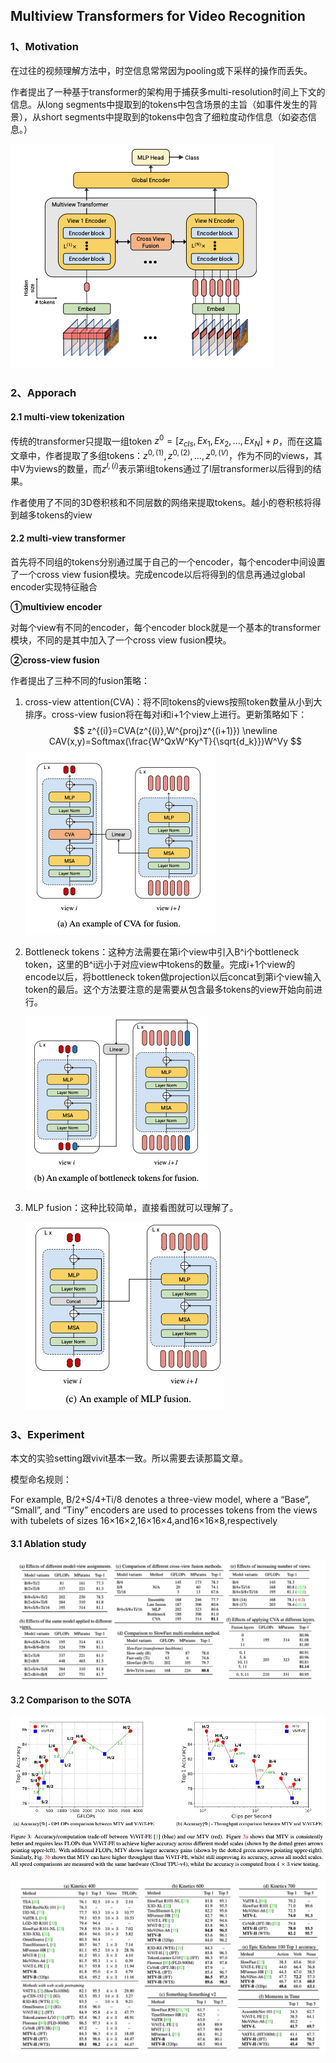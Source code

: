 ## Multiview Transformers for Video Recognition

### 1、Motivation

在过往的视频理解方法中，时空信息常常因为pooling或下采样的操作而丢失。

作者提出了一种基于transformer的架构用于捕获多multi-resolution时间上下文的信息。从long segments中提取到的tokens中包含场景的主旨（如事件发生的背景），从short segments中提取到的tokens中包含了细粒度动作信息（如姿态信息。）

![image-20220124102423888](./img/image-20220124102423888.png)

### 2、Apporach

#### 2.1 multi-view tokenization

传统的transformer只提取一组token $z^0=[z_{cls},Ex_1,Ex_2,...,Ex_N]+p$，而在这篇文章中，作者提取了多组tokens：$z^{0,(1)},z^{0,(2)},...,z^{0,(V)}$，作为不同的views，其中V为views的数量，而$z^{l,(i)}$表示第i组tokens通过了l层transformer以后得到的结果。

作者使用了不同的3D卷积核和不同层数的网络来提取tokens。越小的卷积核将得到越多tokens的view

#### 2.2 multi-view transformer

首先将不同组的tokens分别通过属于自己的一个encoder，每个encoder中间设置了一个cross view fusion模块。完成encode以后将得到的信息再通过global encoder实现特征融合

**①multiview encoder**

对每个view有不同的encoder，每个encoder block就是一个基本的transformer模块，不同的是其中加入了一个cross view fusion模块。

**②cross-view fusion**

作者提出了三种不同的fusion策略：

1. cross-view attention(CVA)：将不同tokens的views按照token数量从小到大排序。cross-view fusion将在每对i和i+1个view上进行。更新策略如下：
   $$
   z^{(i)}=CVA(z^{(i)},W^{proj}z^{(i+1)})
   \newline
   CAV(x,y)=Softmax(\frac{W^QxW^Ky^T}{\sqrt{d_k}})W^Vy
   $$
   ![image-20220124164746491](./img/image-20220124164746491.png)

2. Bottleneck tokens：这种方法需要在第i个view中引入B^i个bottleneck token，这里的B^i远小于对应view中tokens的数量。完成i+1个view的encode以后，将bottleneck token做projection以后concat到第i个view输入token的最后。这个方法要注意的是需要从包含最多tokens的view开始向前进行。

   ![image-20220124165327481](./img/image-20220124165327481.png)

3. MLP fusion：这种比较简单，直接看图就可以理解了。

   ![image-20220124171205653](./img/image-20220124171205653.png)

### 3、Experiment

本文的实验setting跟vivit基本一致。所以需要去读那篇文章。

模型命名规则：

For example, B/2+S/4+Ti/8 denotes a three-view model, where a “Base”, “Small”, and “Tiny” encoders are used to processes tokens from the views with tubelets of sizes 16×16×2,16×16×4,and16×16×8,respectively

#### 3.1 Ablation study

![image-20220124175338656](./img/image-20220124175338656.png)

#### 3.2 Comparison to the SOTA

![image-20220124181412862](./img/image-20220124181412862.png)

![image-20220124181433665](./img/image-20220124181433665.png)